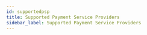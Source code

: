 ```yaml
---
id: supportedpsp
title: Supported Payment Service Providers
sidebar_label: Supported Payment Service Providers
---
```


